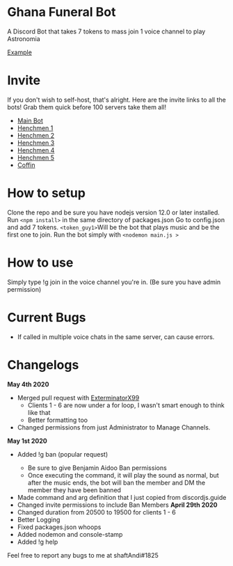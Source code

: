 # Ghana Funeral Bot
A Discord Bot that takes 7 tokens to mass join 1 voice channel to play Astronomia

[Example](https://gfycat.com/delightfulsillykronosaurus)

# Invite
If you don't wish to self-host, that's alright. Here are the invite links to all the bots! Grab them quick before 100 servers take them all!

- [Main Bot](https://discordapp.com/oauth2/authorize?client_id=704560496971481108&permissions=36768772&scope=bot)
- [Henchmen 1](https://discordapp.com/oauth2/authorize?client_id=704560792468586576&permissions=36768772&scope=bot)
- [Henchmen 2](https://discordapp.com/oauth2/authorize?client_id=704560849947328573&permissions=36768772&scope=bot)
- [Henchmen 3](https://discordapp.com/oauth2/authorize?client_id=704560872126676992&permissions=36768772&scope=bot)
- [Henchmen 4](https://discordapp.com/oauth2/authorize?client_id=704560893207380010&permissions=36768772&scope=bot)
- [Henchmen 5](https://discordapp.com/oauth2/authorize?client_id=704078743575986257&permissions=36768772&scope=bot)
- [Coffin](https://discordapp.com/oauth2/authorize?client_id=704077241428082858&permissions=36766720&scope=bot)

# How to setup
Clone the repo and be sure you have nodejs version 12.0 or later installed.
Run `<npm install>` in the same directory of packages.json
Go to config.json and add 7 tokens. 
`<token_guy1>`Will be the bot that plays music and be the first one to join.
Run the bot simply with `<nodemon main.js >`

# How to use

Simply type !g join in the voice channel you're in. (Be sure you have admin permission) 

# Current Bugs
- If called in multiple voice chats in the same server, can cause errors. 

# Changelogs
**May 4th 2020**
* Merged pull request with [ExterminatorX99](https://github.com/ExterminatorX99)
  * Clients 1 - 6 are now under a for loop, I wasn't smart enough to think like that
  * Better formatting too
* Changed permissions from just Administrator to Manage Channels.

**May 1st 2020**
* Added !g ban <user mention> <reason> (popular request)
  * Be sure to give Benjamin Aidoo Ban permissions
  * Once executing the command, it will play the sound as normal, but after the music ends, the bot will ban the member and DM the member they have been banned 
* Made command and arg definition that I just copied from discordjs.guide
* Changed invite permissions to include Ban Members
**April 29th 2020**
* Changed duration from 20500 to 19500 for clients 1 - 6
* Better Logging
* Fixed packages.json whoops
* Added nodemon and console-stamp
* Added !g help

Feel free to report any bugs to me at shaftAndi#1825
